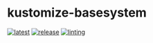 # kustomize-basesystem

[![latest](https://github.com/archmachina/kustomize-basesystem/workflows/latest/badge.svg)](https://github.com/archmachina/kustomize-basesystem/actions?query=workflow%3Alatest)
[![release](https://github.com/archmachina/kustomize-basesystem/workflows/release/badge.svg)](https://github.com/archmachina/kustomize-basesystem/actions?query=workflow%3Arelease)
[![linting](https://github.com/archmachina/kustomize-basesystem/workflows/linting/badge.svg)](https://github.com/archmachina/kustomize-basesystem/actions?query=workflow%3Alinting)

